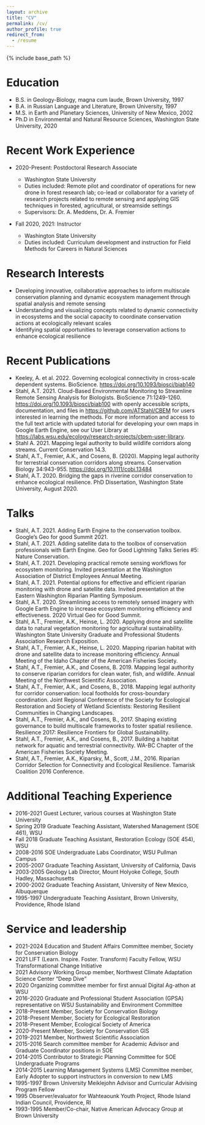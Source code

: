 ```yaml
---
layout: archive
title: "CV"
permalink: /cv/
author_profile: true
redirect_from:
  - /resume
---
```


{% include base_path %}

Education
======
* B.S. in Geology-Biology, magna cum laude, Brown University, 1997
* B.A. in Russian Language and Literature, Brown University, 1997
* M.S. in Earth and Planetary Sciences, University of New Mexico, 2002
* Ph.D in Environmental and Natural Resource Sciences, Washington State University, 2020

Recent Work Experience
======
* 2020-Present: Postdoctoral Research Associate
  * Washington State University
  * Duties included: Remote pilot and coordinator of operations for new drone in forest research lab; co-lead or collaborator for a variety of research projects related to remote sensing and applying GIS techniques in forested, agricultural, or streamside settings
  * Supervisors: Dr. A. Meddens, Dr. A. Fremier

* Fall 2020, 2021: Instructor
  * Washington State University
  * Duties included: Curriculum development and instruction for Field Methods for Careers in Natural Sciences


Research Interests
======
* Developing innovative, collaborative approaches to inform multiscale conservation planning and dynamic ecosystem management through spatial analysis and remote sensing
* Understanding and visualizing concepts related to dynamic connectivity in ecosystems and the social capacity to coordinate conservation actions at ecologically relevant scales  
* Identifying spatial opportunities to leverage conservation actions to enhance ecological resilience


Recent Publications
======
* Keeley, A. et al. 2022. Governing ecological connectivity in cross-scale dependent systems. BioScience. <a href="https://academic.oup.com/bioscience/advance-article-abstract/doi/10.1093/biosci/biab140/6510171">https://doi.org/10.1093/biosci/biab140</a>
* Stahl, A.T. 2021. Cloud-Based Environmental Monitoring to Streamline Remote Sensing Analysis for Biologists. BioScience 71:1249-1260. <a href="https://doi.org/10.1093/biosci/biab100">https://doi.org/10.1093/biosci/biab100</a> with openly accessible scripts, documentation, and files in <a href="https://github.com/ATStahl/CBEM">https://github.com/ATStahl/CBEM</a> for users interested in learning the methods. For more information and access to the full text article with updated tutorial for developing your own maps in Google Earth Engine, see our User Library at <a href="https://labs.wsu.edu/ecology/research-projects/cbem-user-library/">https://labs.wsu.edu/ecology/research-projects/cbem-user-library</a>.
* Stahl A. 2021. Mapping legal authority to build wildlife corridors along streams. Current Conservation 14.3.
* Stahl, A.T., Fremier, A.K., and Cosens, B. (2020). Mapping legal authority for terrestrial conservation corridors along streams. Conservation Biology 34:943-955. <a href="https://doi.org/10.1111/cobi.13484">https://doi.org/10.1111/cobi.13484</a>
* Stahl, A.T. 2020. Bridging the gaps in riverine corridor conservation to enhance ecological resilience. PhD Dissertation, Washington State University, August 2020.


Talks
======
* Stahl, A.T. 2021. Adding Earth Engine to the conservation toolbox. Google’s Geo for good Summit 2021.
* Stahl, A.T. 2021. Adding satellite data to the toolbox of conservation professionals with Earth Engine. Geo for Good Lightning Talks Series #5: Nature Conservation.
* Stahl, A.T. 2021. Developing practical remote sensing workflows for ecosystem monitoring. Invited presentation at the Washington Association of District Employees Annual Meeting.
* Stahl, A.T. 2021. Potential options for effective and efficient riparian monitoring with drone and satellite data. Invited presentation at the Eastern Washington Riparian Planting Symposium.
* Stahl, A.T. 2020. Streamlining access to remotely sensed imagery with Google Earth Engine to increase ecosystem monitoring efficiency and effectiveness. 2020 Virtual Geo for Good Summit.
* Stahl, A.T., Fremier, A.K., Heinse, L. 2020. Applying drone and satellite data to natural vegetation monitoring for agricultural sustainability. Washington State University Graduate and Professional Students Association Research Exposition.
* Stahl, A.T., Fremier, A.K., Heinse, L. 2020. Mapping riparian habitat with drone and satellite data to increase monitoring efficiency. Annual Meeting of the Idaho Chapter of the American Fisheries Society.
* Stahl, A.T., Fremier, A.K., and Cosens, B. 2019. Mapping legal authority to conserve riparian corridors for clean water, fish, and wildlife. Annual Meeting of the Northwest Scientific Association.
* Stahl, A.T., Fremier, A.K., and Cosens, B., 2018. Mapping legal authority for corridor conservation: local footholds for cross-boundary coordination. Joint Regional Conference of the Society for Ecological Restoration and Society of Wetland Scientists: Restoring Resilient Communities in Changing Landscapes.
* Stahl, A.T., Fremier, A.K., and Cosens, B., 2017. Shaping existing governance to build multiscale frameworks to foster spatial resilience. Resilience 2017: Resilience Frontiers for Global Sustainability.
* Stahl, A.T., Fremier, A.K., and Cosens, B., 2017. Building a habitat network for aquatic and terrestrial connectivity. WA-BC Chapter of the American Fisheries Society Meeting.
* Stahl, A.T., Fremier, A.K., Kiparsky, M., Scott, J.M., 2016. Riparian Corridor Selection for Connectivity and Ecological Resilience. Tamarisk Coalition 2016 Conference.


Additional Teaching Experience
======
* 2016-2021	  Guest Lecturer, various courses at Washington State University
* Spring 2019	Graduate Teaching Assistant, Watershed Management (SOE 461), WSU
* Fall 2018	  Graduate Teaching Assistant, Restoration Ecology (SOE 454), WSU
* 2008-2016 	SOE Undergraduate Labs Coordinator, WSU Pullman Campus
* 2005-2007	  Graduate Teaching Assistant, University of California, Davis
* 2003-2005 	Geology Lab Director, Mount Holyoke College, South Hadley, Massachusetts 	
* 2000-2002 	Graduate Teaching Assistant, University of New Mexico, Albuquerque
* 1995-1997 	Undergraduate Teaching Assistant, Brown University, Providence, Rhode Island



Service and leadership
======
* 2021-2024  Education and Student Affairs Committee member, Society for Conservation Biology
* 2021  LIFT (Learn. Inspire. Foster. Transform) Faculty Fellow, WSU Transformational Change Initiative	 
* 2021  Advisory Working Group member, Northwest Climate Adaptation Science Center “Deep Dive”
* 2020    Organizing committee member for first annual Digital Ag-athon at WSU
* 2016-2020   Graduate and Professional Student Association (GPSA) representative on WSU Sustainability and Environment Committee
* 2018-Present    Member, Society for Conservation Biology
* 2018-Present    Member, Society for Ecological Restoration
* 2018-Present    Member, Ecological Society of America
* 2020-Present    Member, Society for Conservation GIS
* 2019-2021    Member, Northwest Scientific Association
* 2015-2016   Search committee member for Academic Advisor and Graduate Coordinator positions in SOE
* 2014-2015   Contributor to Strategic Planning Committee for SOE Undergraduate Programs
* 2014-2015   Learning Management Systems (LMS) Committee member, Early Adopter to support instructors in conversion to new LMS
* 1995-1997   Brown University Meiklejohn Advisor and Curricular Advising Program Fellow
* 1995    Observer/evaluator for Wahteaounk Youth Project, Rhode Island Indian Council, Providence, RI
* 1993-1995   Member/Co-chair, Native American Advocacy Group at Brown University
